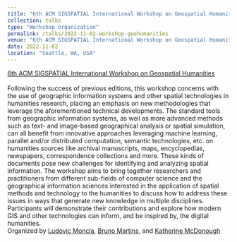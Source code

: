 ```yaml
---
title: "6th ACM SIGSPATIAL International Workshop on Geospatial Humanities"
collection: talks
type: "Workshop organization"
permalink: /talks/2022-11-02-workshop-geohumanities
venue: "6th ACM SIGSPATIAL International Workshop on Geospatial Humanities"
date: 2022-11-02
location: "Seattle, WA, USA"
---
```


<a href="https://ludovicmoncla.github.io/sigspatial-geohumanities-2022/">6th ACM SIGSPATIAL International Workshop on Geospatial Humanities</a>
<br/><br/>
Following the success of previous editions, this workshop concerns with the use of geographic information systems and other spatial technologies in humanities research, placing an emphasis on new methodologies that leverage the aforementioned technical developments. The standard tools from geographic information systems, as well as more advanced methods such as text- and image-based geographical analysis or spatial simulation, can all benefit from innovative approaches leveraging machine learning, parallel and/or distributed computation, semantic technologies, etc. on humanities sources like archival manuscripts, maps, encyclopedias, newspapers, correspondence collections and more. These kinds of documents pose new challenges for identifying and analyzing spatial information. The workshop aims to bring together researchers and practitioners from different sub-fields of computer science and the geographical information sciences interested in the application of spatial methods and technology to the humanities to discuss how to address these issues in ways that generate new knowledge in multiple disciplines. Participants will demonstrate their contributions and explore how modern GIS and other technologies can inform, and be inspired by, the digital humanities.
<br/>
Organized by [Ludovic Moncla](https://ludovicmoncla.github.io), [Bruno Martins](https://bgmartins.github.io/), and [Katherine McDonough](https://www.turing.ac.uk/people/researchers/katherine-mcdonough)

